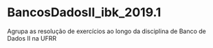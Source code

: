 # BancosDadosII_ibk_2019.1
Agrupa as resolução de exercícios ao longo da disciplina de Banco de Dados II na UFRR
